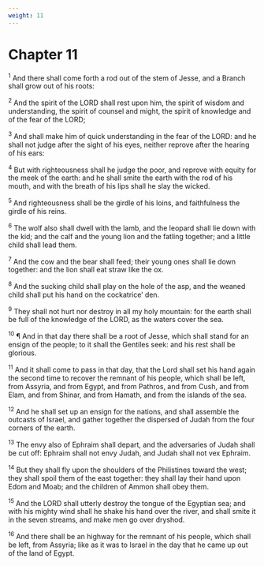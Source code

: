 ```yaml
---
weight: 11
---
```


# Chapter 11

<sup>1</sup> And there shall come forth a rod out of the stem of Jesse, and a Branch shall grow out of his roots: 

<sup>2</sup> And the spirit of the LORD shall rest upon him, the spirit of wisdom and understanding, the spirit of counsel and might, the spirit of knowledge and of the fear of the LORD; 

<sup>3</sup> And shall make him of quick understanding in the fear of the LORD: and he shall not judge after the sight of his eyes, neither reprove after the hearing of his ears: 

<sup>4</sup> But with righteousness shall he judge the poor, and reprove with equity for the meek of the earth: and he shall smite the earth with the rod of his mouth, and with the breath of his lips shall he slay the wicked. 

<sup>5</sup> And righteousness shall be the girdle of his loins, and faithfulness the girdle of his reins. 

<sup>6</sup> The wolf also shall dwell with the lamb, and the leopard shall lie down with the kid; and the calf and the young lion and the fatling together; and a little child shall lead them. 

<sup>7</sup> And the cow and the bear shall feed; their young ones shall lie down together: and the lion shall eat straw like the ox. 

<sup>8</sup> And the sucking child shall play on the hole of the asp, and the weaned child shall put his hand on the cockatrice’ den. 

<sup>9</sup> They shall not hurt nor destroy in all my holy mountain: for the earth shall be full of the knowledge of the LORD, as the waters cover the sea. 

<sup>10</sup> ¶ And in that day there shall be a root of Jesse, which shall stand for an ensign of the people; to it shall the Gentiles seek: and his rest shall be glorious. 

<sup>11</sup> And it shall come to pass in that day, that the Lord shall set his hand again the second time to recover the remnant of his people, which shall be left, from Assyria, and from Egypt, and from Pathros, and from Cush, and from Elam, and from Shinar, and from Hamath, and from the islands of the sea. 

<sup>12</sup> And he shall set up an ensign for the nations, and shall assemble the outcasts of Israel, and gather together the dispersed of Judah from the four corners of the earth. 

<sup>13</sup> The envy also of Ephraim shall depart, and the adversaries of Judah shall be cut off: Ephraim shall not envy Judah, and Judah shall not vex Ephraim. 

<sup>14</sup> But they shall fly upon the shoulders of the Philistines toward the west; they shall spoil them of the east together: they shall lay their hand upon Edom and Moab; and the children of Ammon shall obey them. 

<sup>15</sup> And the LORD shall utterly destroy the tongue of the Egyptian sea; and with his mighty wind shall he shake his hand over the river, and shall smite it in the seven streams, and make men go over dryshod. 

<sup>16</sup> And there shall be an highway for the remnant of his people, which shall be left, from Assyria; like as it was to Israel in the day that he came up out of the land of Egypt. 



